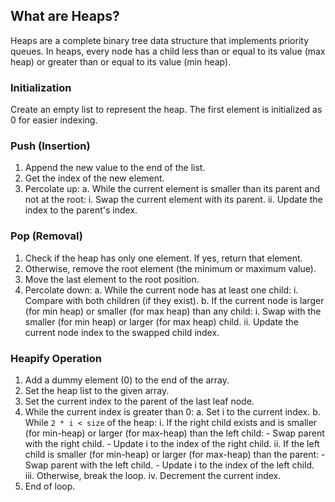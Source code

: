 ## What are Heaps?

Heaps are a complete binary tree data structure that implements priority queues. In heaps, every node has a child less than or equal to its value (max heap) or greater than or equal to its value (min heap).

### Initialization

Create an empty list to represent the heap. The first element is initialized as 0 for easier indexing.

### Push (Insertion)

1. Append the new value to the end of the list.
2. Get the index of the new element.
3. Percolate up:
   a. While the current element is smaller than its parent and not at the root:
      i. Swap the current element with its parent.
      ii. Update the index to the parent's index.

### Pop (Removal)

1. Check if the heap has only one element. If yes, return that element.
2. Otherwise, remove the root element (the minimum or maximum value).
3. Move the last element to the root position.
4. Percolate down:
   a. While the current node has at least one child:
      i. Compare with both children (if they exist).
   b. If the current node is larger (for min heap) or smaller (for max heap) than any child:
      i. Swap with the smaller (for min heap) or larger (for max heap) child.
      ii. Update the current node index to the swapped child index.

### Heapify Operation

1. Add a dummy element (0) to the end of the array.
2. Set the heap list to the given array.
3. Set the current index to the parent of the last leaf node.
4. While the current index is greater than 0:
   a. Set i to the current index.
   b. While `2 * i < size` of the heap:
      i. If the right child exists and is smaller (for min-heap) or larger (for max-heap) than the left child:
         - Swap parent with the right child.
         - Update i to the index of the right child.
      ii. If the left child is smaller (for min-heap) or larger (for max-heap) than the parent:
         - Swap parent with the left child.
         - Update i to the index of the left child.
      iii. Otherwise, break the loop.
      iv. Decrement the current index.
5. End of loop.
